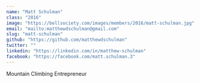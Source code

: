 ```yaml
---
name: "Matt Schulman"
class: "2016"
image: "https://bellsociety.com/images/members/2016/matt-schulman.jpg"
email: "mailto:matthewdschulman@gmail.com"
slug: "matt-schulman"
github: "https://github.com/matthewdschulman"
twitter: ""
linkedin: "https://linkedin.com/in/matthew-schulman"
facebook: "https://facebook.com/matt.schulman.3"
---
```

Mountain Climbing Entrepreneur